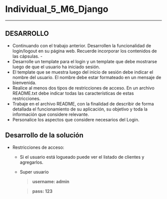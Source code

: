 # Individual_5_M6_Django
***
## DESARROLLO
- Continuando con el trabajo anterior. Desarrollen la funcionalidad de login/logout en su página web. Recuerde incorporar los contenidos de las cápsulas. -
- Desarrolle un template para el login y un template que debe mostrarse luego de que el usuario ha iniciado sesión.
- El template que se muestra luego del inicio de sesión debe indicar el nombre del usuario. El nombre debe estar formateado en un mensaje de bienvenida.
- Realice al menos dos tipos de restricciones de acceso. En un archivo README.txt debe indicar todas las características de estas restricciones.
- Trabaje en el archivo README, con la finalidad de describir de forma detallada el funcionamiento de su aplicación, su objetivo y toda la información que considere relevante.
- Personalice los aspectos que considere necesarios del Login.




## Desarrollo de la solución
- Restricciones de acceso:
    - Si el usuario está logueado puede ver el listado de clientes y agregarlos.
    - Super usuario 
        >**username: admin** 

        >**pass: 123**
    


